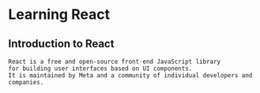 # Learning React

## Introduction to React
    React is a free and open-source front-end JavaScript library  
    for building user interfaces based on UI components.  
    It is maintained by Meta and a community of individual developers and companies.  
